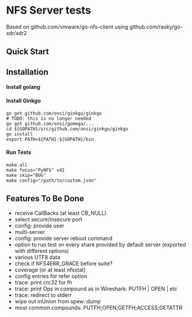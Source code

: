 # NFS Server tests
Based on github.com/vmware/go-nfs-client using github.com/rasky/go-xdr/xdr2 

## Quick Start

## Installation

#### Install golang

#### Install Ginkgo
	go get github.com/onsi/ginkgo/ginkgo
	# TODO: this is no longer needed
	go get github.com/onsi/gomega/...
	cd ${GOPATH}/src/github.com/onsi/ginkgo/ginkgo
	go install
	export PATH=${PATH}:${GOPATH}/bin

#### Run Tests
    make all
    make focus="PyNFS" v41
    make skip="BUG"
    make config="/path/to/custom.json"

## Features To Be Done
- receive CallBacks (at least CB_NULL)
- select secure/insecure port
- config: provide user
- multi-server
- config: provide server reboot command
- option to run test on every share provided by default server (exported with different options)
- various UTF8 data
- check if NFS4ERR_GRACE before suite?
- coverage (or at least nfsstat)
- config entries for refer option
- trace: print crc32 for fh
- trace: print Ops in compound as in Wireshark:
    PUTFH | OPEN | etc
- trace: redirect to stderr
- wipe out inUnion from spew::dump
- most common compounds: PUTFH;OPEN;GETFH;ACCESS;GETATTR